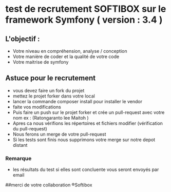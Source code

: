 test de recrutement SOFTIBOX sur le framework Symfony ( version : 3.4 )
=============================================================
## L'objectif :
* Votre niveau en compréhension, analyse / conception
* Votre manière de coder et la qualité de votre code
* Votre maitrise de symfony

## Astuce pour le recrutement
* vous devez faire un fork du projet
* mettez le projet forker dans votre local
* lancer la commande composer install pour installer le vendor
* faite vos modifications 
* Puis faire un push sur le projet forker et crée un pull-request avec votre nom ex : (Ratongaranto lee Maitoh ) 
* Apres ca nous vérifions les répertoires et fichiers modifier (vérification du pull-request)
* Nous ferons un merge de votre pull-request
* Si les tests sont finis nous supprimons votre merge sur notre depot distant


### Remarque

* les résultats du test si elles sont concluente vous seront envoyés par email

##merci de votre collaboration ®Softibox

